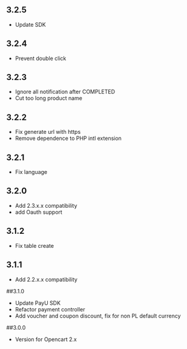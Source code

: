 ## 3.2.5
* Update SDK

## 3.2.4
* Prevent double click

## 3.2.3
* Ignore all notification after COMPLETED
* Cut too long product name

## 3.2.2
* Fix generate url with https
* Remove dependence to PHP intl extension

## 3.2.1
* Fix language

## 3.2.0
* Add 2.3.x.x compatibility
* add Oauth support

## 3.1.2
* Fix table create

## 3.1.1
* Add 2.2.x.x compatibility 

##3.1.0
* Update PayU SDK
* Refactor payment controller
* Add voucher and coupon discount, fix for non PL default currency

##3.0.0
* Version for Opencart 2.x

